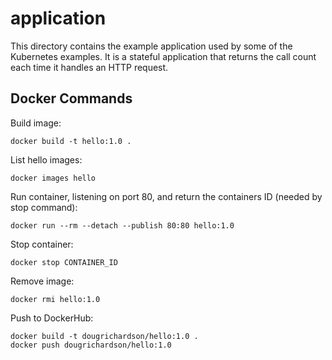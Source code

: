 # application

This directory contains the example application used by some of the Kubernetes
examples. It is a stateful application that returns the call count each time
it handles an HTTP request.

## Docker Commands

Build image:

    docker build -t hello:1.0 .

List hello images:

    docker images hello

Run container, listening on port 80, and return the containers ID (needed by
stop command):

    docker run --rm --detach --publish 80:80 hello:1.0

Stop container:

    docker stop CONTAINER_ID

Remove image:

    docker rmi hello:1.0

Push to DockerHub:

    docker build -t dougrichardson/hello:1.0 .
    docker push dougrichardson/hello:1.0
